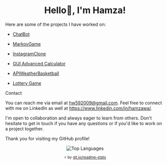 
<h1 align="center">Hello👋, I'm Hamza!</h1>

Here are some of the projects I have worked on:

- [ChatBot](https://github.com/Hamoozi/ChatBot)

- [MarkovGame](https://github.com/Hamoozi/MarkovGame) 
  
- [InstagramClone](https://github.com/Hamoozi/InstagramClone)

- [GUI Advanced Calculator](https://github.com/Hamoozi/GUI-Advanced-Calculator)

- [APIWeatherBasketball](https://github.com/Hamoozi/APIWeatherBasketball)

- [Lottery Game](https://github.com/Hamoozi/LotteryGame)


Contact

You can reach me via email at hw592009@gmail.com. Feel free to connect with me on LinkedIn as well at https://www.linkedin.com/in/hamzawa/.

I'm open to collaboration and always eager to learn from others. Don't hesitate to get in touch if you have any questions or if you'd like to work on a project together.

Thank you for visiting my GitHub profile! 
<div align="center">
  <div>
    <img align="center" src="https://github-readme-stats.vercel.app/api/top-langs/?username=Hamoozi&layout=compact&theme=radical&cache_seconds=300&hide_border=true&count_private=false" alt="Top Languages"/>
    </br>
    <sub><p align="center">⚡️ by <a target="_blank" href="https://git.io/readme-stats">git.io/readme-stats</a></p></sub>
  <div>
